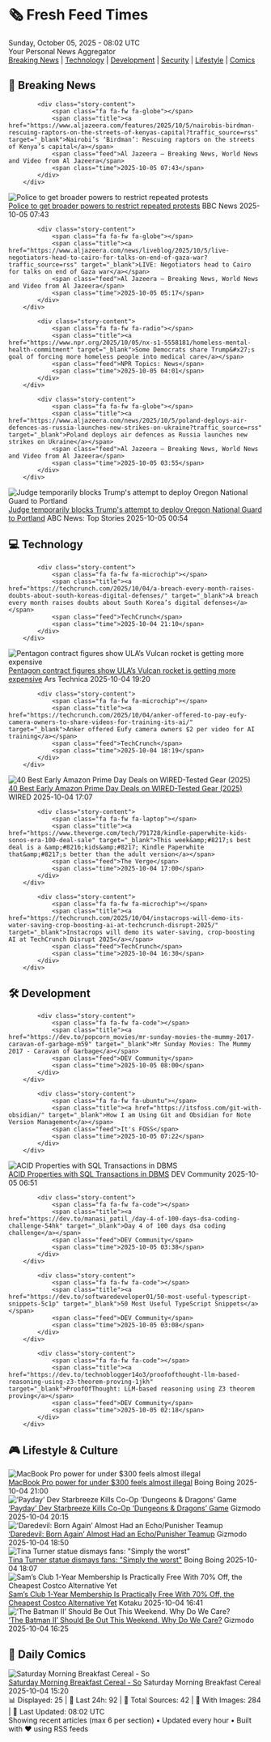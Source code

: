 <!-- Processing 54 RSS feeds at 2025-10-05 08:02:19 UTC -->
<!-- Processing: XKCD -->
<!-- Processing: Saturday Morning Breakfast Cereal -->
<!-- Processing: Penny Arcade -->
<!-- Processing: Poorly Drawn Lines -->
<!-- Processing: Garfield -->
<!-- Processing: Cyanide & Happiness -->
<!-- Processing: Questionable Content -->
<!-- Processing: Girl Genius -->
<!-- Processing: Dinosaur Comics -->
<!-- Processing: CNN Top Stories -->
<!-- Processing: BBC World News -->
<!-- Processing: BBC Breaking News -->
<!-- Processing: Al Jazeera Breaking News -->
<!-- Processing: NPR News -->
<!-- Processing: CBC News -->
<!-- Error processing https://rss.cbc.ca/lineup/topstories.xml: The read operation timed out -->
<!-- Processing: Reuters World News -->
<!-- Processing: Associated Press Breaking -->
<!-- Processing: ABC News Breaking -->
<!-- Processing: TechCrunch -->
<!-- Processing: O'Reilly Radar -->
<!-- Processing: Dev.to -->
<!-- Processing: StackOverflow Blog -->
<!-- Processing: It's FOSS -->
<!-- Processing: Linux.com -->
<!-- Processing: Red Hat Blog -->
<!-- Processing: Ubuntu Blog -->
<!-- Processing: GitHub Blog -->
<!-- Processing: InfoQ -->
<!-- Processing: Martin Fowler -->
<!-- Processing: Krebs on Security -->
<!-- Generated 4 new posts out of 30 feeds processed -->
<div class="newspaper-header">
    <h1 class="newspaper-title">🗞️ Fresh Feed Times</h1>
    <div class="newspaper-date">Sunday, October 05, 2025 - 08:02 UTC</div>
    <div class="newspaper-subtitle">Your Personal News Aggregator</div>
</div>

<div class="newspaper-nav">
    <a href="#breaking">Breaking News</a> |
    <a href="#tech">Technology</a> |
    <a href="#dev">Development</a> |
    <a href="#security">Security</a> |
    <a href="#lifestyle">Lifestyle</a> |
    <a href="#webcomics">Comics</a>
</div>

<div class="news-section breaking-news" id="breaking">
<h2 class="section-header">🚨 Breaking News</h2>
<div class="stories-container">
<div class="story">
            
            <div class="story-content">
                <span class="fa fa-fw fa-globe"></span>
                <span class="title"><a href="https://www.aljazeera.com/features/2025/10/5/nairobis-birdman-rescuing-raptors-on-the-streets-of-kenyas-capital?traffic_source=rss" target="_blank">Nairobi’s ‘Birdman’: Rescuing raptors on the streets of Kenya’s capital</a></span>
                <span class="feed">Al Jazeera – Breaking News, World News and Video from Al Jazeera</span>
                <span class="time">2025-10-05 07:43</span>
            </div>
        </div>
<div class="story">
            <img src="https://ichef.bbci.co.uk/ace/standard/240/cpsprodpb/4b0e/live/83592530-a1b7-11f0-928c-71dbb8619e94.jpg" alt="Police to get broader powers to restrict repeated protests" class="story-image" loading="lazy" onerror="this.style.display='none'">
            <div class="story-content">
                <span class="fa fa-fw fa-flag"></span>
                <span class="title"><a href="https://www.bbc.com/news/articles/c24rmdngrrjo?at_medium=RSS&at_campaign=rss" target="_blank">Police to get broader powers to restrict repeated protests</a></span>
                <span class="feed">BBC News</span>
                <span class="time">2025-10-05 07:43</span>
            </div>
        </div>
<div class="story">
            
            <div class="story-content">
                <span class="fa fa-fw fa-globe"></span>
                <span class="title"><a href="https://www.aljazeera.com/news/liveblog/2025/10/5/live-negotiators-head-to-cairo-for-talks-on-end-of-gaza-war?traffic_source=rss" target="_blank">LIVE: Negotiators head to Cairo for talks on end of Gaza war</a></span>
                <span class="feed">Al Jazeera – Breaking News, World News and Video from Al Jazeera</span>
                <span class="time">2025-10-05 05:17</span>
            </div>
        </div>
<div class="story">
            
            <div class="story-content">
                <span class="fa fa-fw fa-radio"></span>
                <span class="title"><a href="https://www.npr.org/2025/10/05/nx-s1-5558181/homeless-mental-health-commitment" target="_blank">Some Democrats share Trump&#x27;s goal of forcing more homeless people into medical care</a></span>
                <span class="feed">NPR Topics: News</span>
                <span class="time">2025-10-05 04:01</span>
            </div>
        </div>
<div class="story">
            
            <div class="story-content">
                <span class="fa fa-fw fa-globe"></span>
                <span class="title"><a href="https://www.aljazeera.com/news/2025/10/5/poland-deploys-air-defences-as-russia-launches-new-strikes-on-ukraine?traffic_source=rss" target="_blank">Poland deploys air defences as Russia launches new strikes on Ukraine</a></span>
                <span class="feed">Al Jazeera – Breaking News, World News and Video from Al Jazeera</span>
                <span class="time">2025-10-05 03:55</span>
            </div>
        </div>
<div class="story">
            <img src="https://s.abcnews.com/images/US/2239258943_1759622020079_hpMain_4x3t_384.jpg" alt="Judge temporarily blocks Trump&#x27;s attempt to deploy Oregon National Guard to Portland" class="story-image" loading="lazy" onerror="this.style.display='none'">
            <div class="story-content">
                <span class="fa fa-fw fa-tv"></span>
                <span class="title"><a href="https://abcnews.go.com/US/federal-judge-temporarily-blocks-trumps-attempt-deploy-oregon/story?id=126223483" target="_blank">Judge temporarily blocks Trump&#x27;s attempt to deploy Oregon National Guard to Portland</a></span>
                <span class="feed">ABC News: Top Stories</span>
                <span class="time">2025-10-05 00:54</span>
            </div>
        </div>
</div>
</div>
<div class="news-section tech-news" id="tech">
<h2 class="section-header">💻 Technology</h2>
<div class="stories-container">
<div class="story">
            
            <div class="story-content">
                <span class="fa fa-fw fa-microchip"></span>
                <span class="title"><a href="https://techcrunch.com/2025/10/04/a-breach-every-month-raises-doubts-about-south-koreas-digital-defenses/" target="_blank">A breach every month raises doubts about South Korea’s digital defenses</a></span>
                <span class="feed">TechCrunch</span>
                <span class="time">2025-10-04 21:10</span>
            </div>
        </div>
<div class="story">
            <img src="https://cdn.arstechnica.net/wp-content/uploads/2025/10/54717981613_dab21dfbc3_k-500x500.jpg" alt="Pentagon contract figures show ULA’s Vulcan rocket is getting more expensive" class="story-image" loading="lazy" onerror="this.style.display='none'">
            <div class="story-content">
                <span class="fa fa-fw fa-cog"></span>
                <span class="title"><a href="https://arstechnica.com/space/2025/10/pentagon-contract-figures-show-ulas-vulcan-rocket-is-getting-more-expensive/" target="_blank">Pentagon contract figures show ULA’s Vulcan rocket is getting more expensive</a></span>
                <span class="feed">Ars Technica</span>
                <span class="time">2025-10-04 19:20</span>
            </div>
        </div>
<div class="story">
            
            <div class="story-content">
                <span class="fa fa-fw fa-microchip"></span>
                <span class="title"><a href="https://techcrunch.com/2025/10/04/anker-offered-to-pay-eufy-camera-owners-to-share-videos-for-training-its-ai/" target="_blank">Anker offered Eufy camera owners $2 per video for AI training</a></span>
                <span class="feed">TechCrunch</span>
                <span class="time">2025-10-04 18:19</span>
            </div>
        </div>
<div class="story">
            <img src="https://media.wired.com/photos/68dad2557c8ce51335c5e1c4/master/pass/EARLY%20PRIME%20DAY%20DEALS_A.jpg" alt="40 Best Early Amazon Prime Day Deals on WIRED-Tested Gear (2025)" class="story-image" loading="lazy" onerror="this.style.display='none'">
            <div class="story-content">
                <span class="fa fa-fw fa-bolt"></span>
                <span class="title"><a href="https://www.wired.com/story/early-prime-day-deals-october-2025-2/" target="_blank">40 Best Early Amazon Prime Day Deals on WIRED-Tested Gear (2025)</a></span>
                <span class="feed">WIRED</span>
                <span class="time">2025-10-04 17:07</span>
            </div>
        </div>
<div class="story">
            
            <div class="story-content">
                <span class="fa fa-fw fa-laptop"></span>
                <span class="title"><a href="https://www.theverge.com/tech/791728/kindle-paperwhite-kids-sonos-era-100-deal-sale" target="_blank">This week&amp;#8217;s best deal is a &amp;#8216;kids&amp;#8217; Kindle Paperwhite that&amp;#8217;s better than the adult version</a></span>
                <span class="feed">The Verge</span>
                <span class="time">2025-10-04 17:00</span>
            </div>
        </div>
<div class="story">
            
            <div class="story-content">
                <span class="fa fa-fw fa-microchip"></span>
                <span class="title"><a href="https://techcrunch.com/2025/10/04/instacrops-will-demo-its-water-saving-crop-boosting-ai-at-techcrunch-disrupt-2025/" target="_blank">Instacrops will demo its water-saving, crop-boosting AI at TechCrunch Disrupt 2025</a></span>
                <span class="feed">TechCrunch</span>
                <span class="time">2025-10-04 16:30</span>
            </div>
        </div>
</div>
</div>
<div class="news-section dev-news" id="dev">
<h2 class="section-header">🛠️ Development</h2>
<div class="stories-container">
<div class="story">
            
            <div class="story-content">
                <span class="fa fa-fw fa-code"></span>
                <span class="title"><a href="https://dev.to/popcorn_movies/mr-sunday-movies-the-mummy-2017-caravan-of-garbage-m59" target="_blank">Mr Sunday Movies: The Mummy 2017 - Caravan of Garbage</a></span>
                <span class="feed">DEV Community</span>
                <span class="time">2025-10-05 08:00</span>
            </div>
        </div>
<div class="story">
            
            <div class="story-content">
                <span class="fa fa-fw fa-ubuntu"></span>
                <span class="title"><a href="https://itsfoss.com/git-with-obsidian/" target="_blank">How I am Using Git and Obsidian for Note Version Management</a></span>
                <span class="feed">It's FOSS</span>
                <span class="time">2025-10-05 07:22</span>
            </div>
        </div>
<div class="story">
            <img src="https://media2.dev.to/dynamic/image/width=800%2Cheight=%2Cfit=scale-down%2Cgravity=auto%2Cformat=auto/https%3A%2F%2Fdev-to-uploads.s3.amazonaws.com%2Fuploads%2Farticles%2Fk2re70g5ewaq0czdg7hn.webp" alt="ACID Properties with SQL Transactions in DBMS" class="story-image" loading="lazy" onerror="this.style.display='none'">
            <div class="story-content">
                <span class="fa fa-fw fa-code"></span>
                <span class="title"><a href="https://dev.to/arun_prasath_fa013c5e6085/acid-properties-with-sql-transactions-in-dbms-4ped" target="_blank">ACID Properties with SQL Transactions in DBMS</a></span>
                <span class="feed">DEV Community</span>
                <span class="time">2025-10-05 06:51</span>
            </div>
        </div>
<div class="story">
            
            <div class="story-content">
                <span class="fa fa-fw fa-code"></span>
                <span class="title"><a href="https://dev.to/manasi_patil_/day-4-of-100-days-dsa-coding-challenge-54hk" target="_blank">Day 4 of 100 days dsa coding challenge</a></span>
                <span class="feed">DEV Community</span>
                <span class="time">2025-10-05 03:38</span>
            </div>
        </div>
<div class="story">
            
            <div class="story-content">
                <span class="fa fa-fw fa-code"></span>
                <span class="title"><a href="https://dev.to/softwaredeveloper01/50-most-useful-typescript-snippets-5c1p" target="_blank">50 Most Useful TypeScript Snippets</a></span>
                <span class="feed">DEV Community</span>
                <span class="time">2025-10-05 03:08</span>
            </div>
        </div>
<div class="story">
            
            <div class="story-content">
                <span class="fa fa-fw fa-code"></span>
                <span class="title"><a href="https://dev.to/technoblogger14o3/proofofthought-llm-based-reasoning-using-z3-theorem-proving-1jkh" target="_blank">ProofOfThought: LLM-based reasoning using Z3 theorem proving</a></span>
                <span class="feed">DEV Community</span>
                <span class="time">2025-10-05 02:18</span>
            </div>
        </div>
</div>
</div>
<div class="news-section lifestyle-news" id="lifestyle">
<h2 class="section-header">🎮 Lifestyle & Culture</h2>
<div class="stories-container">
<div class="story">
            <img src="https://i0.wp.com/boingboing.net/wp-content/uploads/2025/09/Apple-MacBook-Pro-13.jpg?fit=2250%2C1500&amp;quality=60&amp;ssl=1" alt="MacBook Pro power for under $300 feels almost illegal" class="story-image" loading="lazy" onerror="this.style.display='none'">
            <div class="story-content">
                <span class="fa fa-fw fa-arrow-right"></span>
                <span class="title"><a href="https://boingboing.net/2025/10/04/macbook-pro-power-for-under-300-feels-almost-illegal.html" target="_blank">MacBook Pro power for under $300 feels almost illegal</a></span>
                <span class="feed">Boing Boing</span>
                <span class="time">2025-10-04 21:00</span>
            </div>
        </div>
<div class="story">
            <img src="https://gizmodo.com/app/uploads/2025/10/dungeons-dragons-hed-1280x853.jpg" alt="‘Payday’ Dev Starbreeze Kills Co-Op ‘Dungeons &amp; Dragons’ Game" class="story-image" loading="lazy" onerror="this.style.display='none'">
            <div class="story-content">
                <span class="fa fa-fw fa-computer"></span>
                <span class="title"><a href="https://gizmodo.com/payday-dev-starbreeze-kills-co-op-dungeons-dragons-game-2000667433" target="_blank">‘Payday’ Dev Starbreeze Kills Co-Op ‘Dungeons &amp; Dragons’ Game</a></span>
                <span class="feed">Gizmodo</span>
                <span class="time">2025-10-04 20:15</span>
            </div>
        </div>
<div class="story">
            <img src="https://gizmodo.com/app/uploads/2025/09/daredevil-born-again-season-1-finale-1280x853.jpg" alt="‘Daredevil: Born Again’ Almost Had an Echo/Punisher Teamup" class="story-image" loading="lazy" onerror="this.style.display='none'">
            <div class="story-content">
                <span class="fa fa-fw fa-computer"></span>
                <span class="title"><a href="https://gizmodo.com/daredevil-born-again-almost-had-an-echo-punisher-teamup-2000667514" target="_blank">‘Daredevil: Born Again’ Almost Had an Echo/Punisher Teamup</a></span>
                <span class="feed">Gizmodo</span>
                <span class="time">2025-10-04 18:50</span>
            </div>
        </div>
<div class="story">
            <img src="https://i0.wp.com/boingboing.net/wp-content/uploads/2025/10/tina-turner.jpg?fit=1600%2C1000&amp;quality=60&amp;ssl=1" alt="Tina Turner statue dismays fans: &quot;Simply the worst&quot;" class="story-image" loading="lazy" onerror="this.style.display='none'">
            <div class="story-content">
                <span class="fa fa-fw fa-arrow-right"></span>
                <span class="title"><a href="https://boingboing.net/2025/10/04/tina-turner-statue-dismays-fans-simply-the-worst.html" target="_blank">Tina Turner statue dismays fans: &quot;Simply the worst&quot;</a></span>
                <span class="feed">Boing Boing</span>
                <span class="time">2025-10-04 18:07</span>
            </div>
        </div>
<div class="story">
            <img src="https://kotaku.com/app/uploads/2025/10/Sams-Club.jpg" alt="Sam’s Club 1-Year Membership Is Practically Free With 70% Off, the Cheapest Costco Alternative Yet" class="story-image" loading="lazy" onerror="this.style.display='none'">
            <div class="story-content">
                <span class="fa fa-fw fa-gamepad"></span>
                <span class="title"><a href="https://kotaku.com/sams-club-1-year-membership-is-practically-free-with-70-off-the-cheapest-costco-alternative-yet-2000631657" target="_blank">Sam’s Club 1-Year Membership Is Practically Free With 70% Off, the Cheapest Costco Alternative Yet</a></span>
                <span class="feed">Kotaku</span>
                <span class="time">2025-10-04 16:41</span>
            </div>
        </div>
<div class="story">
            <img src="https://gizmodo.com/app/uploads/2025/08/The-Batman-Matt-Reeves-Robert-Pattinson-1280x853.jpg" alt="‘The Batman II’ Should Be Out This Weekend. Why Do We Care?" class="story-image" loading="lazy" onerror="this.style.display='none'">
            <div class="story-content">
                <span class="fa fa-fw fa-computer"></span>
                <span class="title"><a href="https://gizmodo.com/the-batman-ii-should-be-out-this-weekend-why-do-we-care-2000667224" target="_blank">‘The Batman II’ Should Be Out This Weekend. Why Do We Care?</a></span>
                <span class="feed">Gizmodo</span>
                <span class="time">2025-10-04 16:25</span>
            </div>
        </div>
</div>
</div>
<div class="news-section webcomics-section" id="webcomics">
<h2 class="section-header">🎨 Daily Comics</h2>
<div class="stories-container">
<div class="story">
            <img src="https://www.smbc-comics.com/comics/1759549236-20251004.png" alt="Saturday Morning Breakfast Cereal - So" class="story-image" loading="lazy" onerror="this.style.display='none'">
            <div class="story-content">
                <span class="fa fa-fw fa-smile"></span>
                <span class="title"><a href="https://www.smbc-comics.com/comic/so" target="_blank">Saturday Morning Breakfast Cereal - So</a></span>
                <span class="feed">Saturday Morning Breakfast Cereal</span>
                <span class="time">2025-10-04 15:20</span>
            </div>
        </div>
</div>
</div>

<div class="newspaper-footer">
    <div class="stats">
        📊 Displayed: 25 | 📅 Last 24h: 92 | 📡 Total Sources: 42 | 📸 With Images: 284 |
        🔄 Last Updated: 08:02 UTC
    </div>
    <div class="footer-note">
        Showing recent articles (max 6 per section) • Updated every hour • Built with ❤️ using RSS feeds
    </div>
</div>
